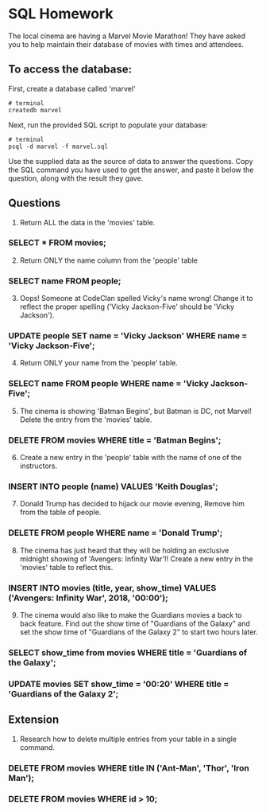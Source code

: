 # SQL Homework

The local cinema are having a Marvel Movie Marathon! They have asked you to help maintain their database of movies with times and attendees.

## To access the database:

First, create a database called 'marvel'

```
# terminal
createdb marvel
```

Next, run the provided SQL script to populate your database:

```
# terminal
psql -d marvel -f marvel.sql
```

Use the supplied data as the source of data to answer the questions. Copy the SQL command you have used to get the answer, and paste it below the question, along with the result they gave.

## Questions

1.  Return ALL the data in the 'movies' table.
### SELECT * FROM movies;

2.  Return ONLY the name column from the 'people' table
### SELECT name FROM people;

3.  Oops! Someone at CodeClan spelled Vicky's name wrong! Change it to reflect the proper spelling ('Vicky Jackson-Five' should be 'Vicky Jackson').
### UPDATE people SET name = 'Vicky Jackson' WHERE name = 'Vicky Jackson-Five';

4.  Return ONLY your name from the 'people' table.
### SELECT name FROM people WHERE name = 'Vicky Jackson-Five';

5.  The cinema is showing 'Batman Begins', but Batman is DC, not Marvel! Delete the entry from the 'movies' table.
### DELETE FROM movies WHERE title = 'Batman Begins';

6.  Create a new entry in the 'people' table with the name of one of the instructors.
### INSERT INTO people (name) VALUES 'Keith Douglas';

7.  Donald Trump has decided to hijack our movie evening, Remove him from the table of people.
### DELETE FROM people WHERE name = 'Donald Trump';

8.  The cinema has just heard that they will be holding an exclusive midnight showing of 'Avengers: Infinity War'!! Create a new entry in the 'movies' table to reflect this.
### INSERT INTO movies (title, year, show_time) VALUES ('Avengers: Infinity War', 2018, '00:00');

9.  The cinema would also like to make the Guardians movies a back to back feature. Find out the show time of "Guardians of the Galaxy" and set the show time of "Guardians of the Galaxy 2" to start two hours later.
### SELECT show_time from movies WHERE title = 'Guardians of the Galaxy';
### UPDATE movies SET show_time = '00:20' WHERE title = 'Guardians of the Galaxy 2';

## Extension

1.  Research how to delete multiple entries from your table in a single command.
### DELETE FROM movies WHERE title IN ('Ant-Man', 'Thor', 'Iron Man');

### DELETE FROM movies WHERE id > 10;
